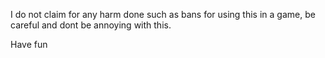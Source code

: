 I do not claim for any harm done such as bans for using this in a game, be careful and dont be annoying with this. 

Have fun 
